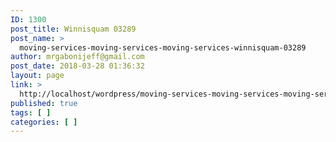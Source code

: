 ```yaml
---
ID: 1300
post_title: Winnisquam 03289
post_name: >
  moving-services-moving-services-moving-services-winnisquam-03289
author: mrgabonijeff@gmail.com
post_date: 2018-03-28 01:36:32
layout: page
link: >
  http://localhost/wordpress/moving-services-moving-services-moving-services-winnisquam-03289/
published: true
tags: [ ]
categories: [ ]
---
```

